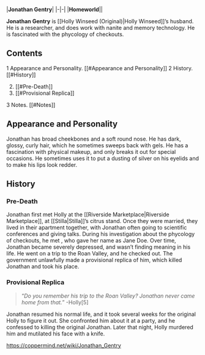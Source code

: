 |**Jonathan Gentry**|
|-|-|
|**Homeworld**||

**Jonathan Gentry** is [[Holly Winseed (Original)\|Holly Winseed]]’s husband. He is a researcher, and does work with nanite and memory technology. He is fascinated with the phycology of checkouts.

## Contents

1 Appearance and Personality. [[#Appearance and Personality]] 
2 History. [[#History]] 

2. [[#Pre-Death]] 
2. [[#Provisional Replica]] 


3 Notes. [[#Notes]] 


## Appearance and Personality
Jonathan has broad cheekbones and a soft round nose. He has dark, glossy, curly hair, which he sometimes sweeps back with gels. He has a fascination with physical makeup, and only breaks it out for special occasions. He sometimes uses it to put a dusting of silver on his eyelids and to make his lips look redder.

## History
### Pre-Death
Jonathan first met Holly at the [[Riverside Marketplace\|Riverside Marketplace]], at [[Stilla\|Stilla]]’s citrus stand. Once they were married, they lived in their apartment together, with Jonathan often going to scientific conferences and giving talks. During his investigation about the phycology of checkouts, he met , who gave her name as Jane Doe. Over time, Jonathan became severely depressed, and wasn’t finding meaning in his life. He went on a trip to the Roan Valley, and he checked out. The government unlawfully made a provisional replica of him, which killed Jonathan and took his place.

### Provisional Replica
>“*Do you remember his trip to the Roan Valley? Jonathan never came home from that.*”
\-Holly[5]


Jonathan resumed his normal life, and it took several weeks for the original Holly to figure it out. She confronted him about it at a party, and he confessed to killing the original Jonathan. Later that night, Holly murdered him and mutilated his face with a knife.



https://coppermind.net/wiki/Jonathan_Gentry